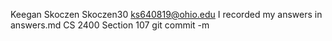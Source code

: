 ﻿Keegan Skoczen
Skoczen30
ks640819@ohio.edu
I recorded my answers in answers.md
CS 2400 Section 107
git commit -m
